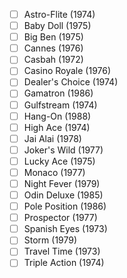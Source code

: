 - [ ] Astro-Flite (1974)
- [ ] Baby Doll (1975)
- [ ] Big Ben (1975)
- [ ] Cannes (1976)
- [ ] Casbah (1972)
- [ ] Casino Royale (1976)
- [ ] Dealer's Choice (1974)
- [ ] Gamatron (1986)
- [ ] Gulfstream (1974)
- [ ] Hang-On (1988)
- [ ] High Ace (1974)
- [ ] Jai Alai (1978)
- [ ] Joker's Wild (1977)
- [ ] Lucky Ace (1975)
- [ ] Monaco (1977)
- [ ] Night Fever (1979)
- [ ] Odin Deluxe (1985)
- [ ] Pole Position (1986)
- [ ] Prospector (1977)
- [ ] Spanish Eyes (1973)
- [ ] Storm (1979)
- [ ] Travel Time (1973)
- [ ] Triple Action (1974)
